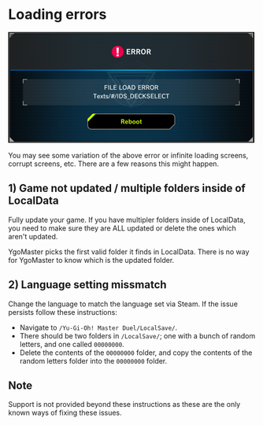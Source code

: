 # Loading errors

![Alt text](Pics/LoadError.png)

You may see some variation of the above error or infinite loading screens, corrupt screens, etc. There are a few reasons this might happen.

## 1) Game not updated / multiple folders inside of LocalData

Fully update your game. If you have multipler folders inside of LocalData, you need to make sure they are ALL updated or delete the ones which aren't updated.

YgoMaster picks the first valid folder it finds in LocalData. There is no way for YgoMaster to know which is the updated folder.

## 2) Language setting missmatch

Change the language to match the language set via Steam. If the issue persists follow these instructions:

- Navigate to `/Yu-Gi-Oh! Master Duel/LocalSave/`.
- There should be two folders in `/LocalSave/`; one with a bunch of random letters, and one called `00000000`.
- Delete the contents of the `00000000` folder, and copy the contents of the random letters folder into the `00000000` folder.

## Note

Support is not provided beyond these instructions as these are the only known ways of fixing these issues.
